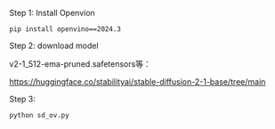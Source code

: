 Step 1: Install Openvion
```
pip install openvino==2024.3
```

Step 2: download model

v2-1_512-ema-pruned.safetensors等：

https://huggingface.co/stabilityai/stable-diffusion-2-1-base/tree/main 


Step 3:
```
python sd_ov.py
```
